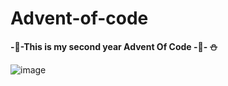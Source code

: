 # Advent-of-code
**-🎄-This is my second year Advent Of Code -🎄-  ⛄**

![image](https://user-images.githubusercontent.com/91165118/145260593-e7c364f9-adcf-45fa-bbaf-7c8a3de0dd75.png)

